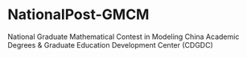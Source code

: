# NationalPost-GMCM
National Graduate Mathematical Contest in Modeling  China Academic Degrees &amp; Graduate Education Development Center (CDGDC)
